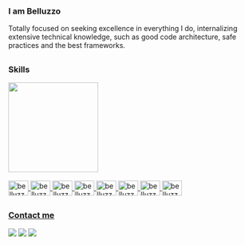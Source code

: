 ### I am Belluzzo

Totally focused on seeking excellence in everything I do, internalizing extensive technical knowledge, such as good code architecture, safe practices and the best frameworks.

## 

### Skills
<div>
  <a href="https://github.com/belluzzojr">
  <img height="180em" src="https://github-readme-stats.vercel.app/api?username=belluzzojr&show_icons=true&theme=nightowl&include_all_commits=true&count_private=true"/>
  <div style="display: inline_block"><br>   
    
  <img align="center" alt="belluzzo-html" height="30" width="40" src="https://cdn.jsdelivr.net/gh/devicons/devicon/icons/html5/html5-original.svg"/>
  <img align="center" alt="belluzzo-css" height="30" width=40 src="https://cdn.jsdelivr.net/gh/devicons/devicon/icons/css3/css3-original.svg"/>  
  <img align="center" alt="belluzzo-js" height="30" width=40 src="https://cdn.jsdelivr.net/gh/devicons/devicon/icons/javascript/javascript-original.svg"/>  
  <img align="center" alt="belluzzo-react" height="30" width="40" src="https://cdn.jsdelivr.net/gh/devicons/devicon/icons/react/react-original.svg">
  <img align="center" alt="belluzzo-angular" height="30" width="40" src="https://cdn.jsdelivr.net/gh/devicons/devicon/icons/angularjs/angularjs-plain.svg">
  <img align="center" alt="belluzzo-dart" height="30" width="40" src="https://cdn.jsdelivr.net/gh/devicons/devicon/icons/dart/dart-original.svg"/>
  <img align="center" alt="belluzzo-flutter" height="30" width="40" src="https://cdn.jsdelivr.net/gh/devicons/devicon/icons/flutter/flutter-original.svg"/>
  <img align="center" alt="belluzzo-unity" height="30" width="40" src="https://cdn.jsdelivr.net/gh/devicons/devicon/icons/unity/unity-original.svg" />
</div>
   
##

### Contact me    
<div> 
  <a href="https://www.twitter.com/belluzzojr" target="_blank"><img src="https://img.shields.io/badge/Twitter-1DA1F2?style=for-the-badge&logo=twitter&logoColor=white" target="_blank"></a>
  <a href="https://discord.gg/cWt2Jhxx3M" target="_blank"><img src="https://img.shields.io/badge/Discord-7289DA?style=for-the-badge&logo=discord&logoColor=white" target="_blank"></a>
  <a href="https://www.linkedin.com/in/jo%C3%A3o-rubens-belluzzo-neto-98983823b/" target="_blank"><img src="https://img.shields.io/badge/LinkedIn-0077B5?style=for-the-badge&logo=linkedin&logoColor=white" target="_blank"></a>
<div>  
